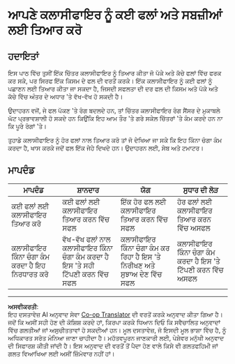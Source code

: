 <!--
CO_OP_TRANSLATOR_METADATA:
{
  "original_hash": "e74eb2fc7cc3b81916b52e957802f182",
  "translation_date": "2025-08-27T10:15:04+00:00",
  "source_file": "4-manufacturing/lessons/1-train-fruit-detector/assignment.md",
  "language_code": "pa"
}
-->
# ਆਪਣੇ ਕਲਾਸੀਫਾਇਰ ਨੂੰ ਕਈ ਫਲਾਂ ਅਤੇ ਸਬਜ਼ੀਆਂ ਲਈ ਤਿਆਰ ਕਰੋ

## ਹਦਾਇਤਾਂ

ਇਸ ਪਾਠ ਵਿੱਚ ਤੁਸੀਂ ਇੱਕ ਚਿੱਤਰ ਕਲਾਸੀਫਾਇਰ ਨੂੰ ਤਿਆਰ ਕੀਤਾ ਜੋ ਪੱਕੇ ਅਤੇ ਕੱਚੇ ਫਲਾਂ ਵਿੱਚ ਫਰਕ ਕਰ ਸਕੇ, ਪਰ ਸਿਰਫ ਇੱਕ ਕਿਸਮ ਦੇ ਫਲ ਦੀ ਵਰਤੋਂ ਕਰਕੇ। ਇੱਕ ਕਲਾਸੀਫਾਇਰ ਨੂੰ ਕਈ ਫਲਾਂ ਨੂੰ ਪਛਾਣਨ ਲਈ ਤਿਆਰ ਕੀਤਾ ਜਾ ਸਕਦਾ ਹੈ, ਜਿਸਦੀ ਸਫਲਤਾ ਦੀ ਦਰ ਫਲ ਦੀ ਕਿਸਮ ਅਤੇ ਪੱਕੇ ਅਤੇ ਕੱਚੇ ਵਿੱਚ ਅੰਤਰ ਦੇ ਅਧਾਰ 'ਤੇ ਵੱਖ-ਵੱਖ ਹੋ ਸਕਦੀ ਹੈ।

ਉਦਾਹਰਨ ਵਜੋਂ, ਜੇ ਫਲ ਪੱਕਣ 'ਤੇ ਰੰਗ ਬਦਲਦੇ ਹਨ, ਤਾਂ ਚਿੱਤਰ ਕਲਾਸੀਫਾਇਰ ਰੰਗ ਸੈਂਸਰ ਦੇ ਮੁਕਾਬਲੇ ਘੱਟ ਪ੍ਰਭਾਵਸ਼ਾਲੀ ਹੋ ਸਕਦੇ ਹਨ ਕਿਉਂਕਿ ਇਹ ਆਮ ਤੌਰ 'ਤੇ ਗਰੇ ਸਕੇਲ ਚਿੱਤਰਾਂ 'ਤੇ ਕੰਮ ਕਰਦੇ ਹਨ ਨਾ ਕਿ ਪੂਰੇ ਰੰਗਾਂ 'ਤੇ।

ਤੁਹਾਡੇ ਕਲਾਸੀਫਾਇਰ ਨੂੰ ਹੋਰ ਫਲਾਂ ਨਾਲ ਤਿਆਰ ਕਰੋ ਤਾਂ ਜੋ ਦੇਖਿਆ ਜਾ ਸਕੇ ਕਿ ਇਹ ਕਿੰਨਾ ਚੰਗਾ ਕੰਮ ਕਰਦਾ ਹੈ, ਖਾਸ ਕਰਕੇ ਜਦੋਂ ਫਲ ਇੱਕ ਜੇਹੇ ਦਿਖਦੇ ਹਨ। ਉਦਾਹਰਨ ਲਈ, ਸੇਬ ਅਤੇ ਟਮਾਟਰ।

## ਮਾਪਦੰਡ

| ਮਾਪਦੰਡ | ਸ਼ਾਨਦਾਰ | ਯੋਗ | ਸੁਧਾਰ ਦੀ ਲੋੜ |
| -------- | --------- | -------- | ----------------- |
| ਕਈ ਫਲਾਂ ਲਈ ਕਲਾਸੀਫਾਇਰ ਤਿਆਰ ਕਰੋ | ਕਈ ਫਲਾਂ ਲਈ ਕਲਾਸੀਫਾਇਰ ਤਿਆਰ ਕਰਨ ਵਿੱਚ ਸਫਲ | ਇੱਕ ਹੋਰ ਫਲ ਲਈ ਕਲਾਸੀਫਾਇਰ ਤਿਆਰ ਕਰਨ ਵਿੱਚ ਸਫਲ | ਹੋਰ ਫਲਾਂ ਲਈ ਕਲਾਸੀਫਾਇਰ ਤਿਆਰ ਕਰਨ ਵਿੱਚ ਅਸਫਲ |
| ਕਲਾਸੀਫਾਇਰ ਕਿੰਨਾ ਚੰਗਾ ਕੰਮ ਕਰਦਾ ਹੈ ਇਹ ਨਿਰਧਾਰਤ ਕਰੋ | ਵੱਖ-ਵੱਖ ਫਲਾਂ ਨਾਲ ਕਲਾਸੀਫਾਇਰ ਕਿੰਨਾ ਚੰਗਾ ਕੰਮ ਕਰਦਾ ਹੈ ਇਸ 'ਤੇ ਸਹੀ ਟਿੱਪਣੀ ਕਰਨ ਵਿੱਚ ਸਫਲ | ਕਲਾਸੀਫਾਇਰ ਕਿੰਨਾ ਚੰਗਾ ਕੰਮ ਕਰ ਰਿਹਾ ਹੈ ਇਸ 'ਤੇ ਨਿਰੀਖਣ ਅਤੇ ਸੁਝਾਅ ਦੇਣ ਵਿੱਚ ਸਫਲ | ਕਲਾਸੀਫਾਇਰ ਕਿੰਨਾ ਚੰਗਾ ਕੰਮ ਕਰਦਾ ਹੈ ਇਸ 'ਤੇ ਟਿੱਪਣੀ ਕਰਨ ਵਿੱਚ ਅਸਫਲ |

---

**ਅਸਵੀਕਰਤੀ**:  
ਇਹ ਦਸਤਾਵੇਜ਼ AI ਅਨੁਵਾਦ ਸੇਵਾ [Co-op Translator](https://github.com/Azure/co-op-translator) ਦੀ ਵਰਤੋਂ ਕਰਕੇ ਅਨੁਵਾਦ ਕੀਤਾ ਗਿਆ ਹੈ। ਜਦੋਂ ਕਿ ਅਸੀਂ ਸਹੀ ਹੋਣ ਦੀ ਕੋਸ਼ਿਸ਼ ਕਰਦੇ ਹਾਂ, ਕਿਰਪਾ ਕਰਕੇ ਧਿਆਨ ਦਿਓ ਕਿ ਸਵੈਚਾਲਿਤ ਅਨੁਵਾਦਾਂ ਵਿੱਚ ਗਲਤੀਆਂ ਜਾਂ ਅਸੁਚੀਤਤਾਵਾਂ ਹੋ ਸਕਦੀਆਂ ਹਨ। ਮੂਲ ਦਸਤਾਵੇਜ਼, ਜੋ ਇਸਦੀ ਮੂਲ ਭਾਸ਼ਾ ਵਿੱਚ ਹੈ, ਨੂੰ ਅਧਿਕਾਰਤ ਸਰੋਤ ਮੰਨਿਆ ਜਾਣਾ ਚਾਹੀਦਾ ਹੈ। ਮਹੱਤਵਪੂਰਨ ਜਾਣਕਾਰੀ ਲਈ, ਪੇਸ਼ੇਵਰ ਮਨੁੱਖੀ ਅਨੁਵਾਦ ਦੀ ਸਿਫਾਰਸ਼ ਕੀਤੀ ਜਾਂਦੀ ਹੈ। ਇਸ ਅਨੁਵਾਦ ਦੀ ਵਰਤੋਂ ਤੋਂ ਪੈਦਾ ਹੋਣ ਵਾਲੇ ਕਿਸੇ ਵੀ ਗਲਤਫਹਿਮੀ ਜਾਂ ਗਲਤ ਵਿਆਖਿਆ ਲਈ ਅਸੀਂ ਜ਼ਿੰਮੇਵਾਰ ਨਹੀਂ ਹਾਂ।